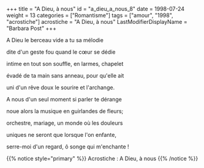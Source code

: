 +++
title = "A Dieu, à nous"
id = "a_dieu_a_nous_8"
date = 1998-07-24
weight = 13
categories = ["Romantisme"]
tags = ["amour", "1998", "acrostiche"]
acrostiche = "A Dieu, à nous"
LastModifierDisplayName = "Barbara Post"
+++

A Dieu le berceau vide a tu sa mélodie

dite d'un geste fou quand le cœur se dédie

intime en tout son souffle, en larmes, chapelet

évadé de ta main sans anneau, pour qu'elle ait

uni d'un rêve doux le sourire et l'archange.

A nous d'un seul moment si parler te dérange

noue alors la musique en guirlandes de fleurs;

orchestre, mariage, un monde où les douleurs

uniques ne seront que lorsque l'on enfante,

serre-moi d'un regard, ô songe qui m'enchante !

{{% notice style="primary" %}}
Acrostiche : A Dieu, à nous
{{% /notice %}}
